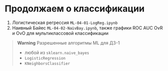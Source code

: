 # Продолжаем о классификации

1. Логистическая регрессия `ML-04-01-LogReg.ipynb`
2. Наивный Байес `ML-04-02-NaivBay.ipynb`, также графики ROC AUC OvR и OvO для мультиклассовой классификации

>**Warning** Разрешенные алгоритмы ML для ДЗ-1<br>
> - любой из `sklearn.naive_bayes`
> - `LogisticRegression`
> - `KNeighborsClassifier` 
